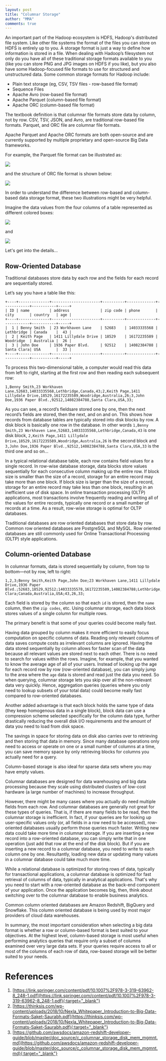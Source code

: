 ```yaml
---
layout: post
title: "Columnar Storage"
author: "MMA"
comments: true
---
```


An important part of the Hadoop ecosystem is HDFS, Hadoop's distributed file system.  Like other file systems the format of the files you can store on HDFS is entirely up to you. A storage format is just a way to define how information is stored in a file. When dealing with Hadoop’s filesystem not only do you have all of these traditional storage formats available to you (like you can store PNG and JPG images on HDFS if you like), but you also have some Hadoop-focused file formats to use for structured and unstructured data. Some common storage formats for Hadoop include:

* Plain text storage (eg, CSV, TSV files - row-based file format)
* Sequence Files
* Apache Avro (row-based file format)
* Apache Parquet (column-based file format)
* Apache ORC (column-based file format)

The textbook definition is that columnar file formats store data by column, not by row. CSV, TSV, JSON, and Avro, are traditional row-based file formats. Parquet, and ORC file are columnar file formats.

Apache Parquet and Apache ORC formats are both open-source and are currently supported by multiple proprietary and open-source Big Data frameworks.

For example, the Parquet file format can be illustrated as:

![](https://github.com/mmuratarat/mmuratarat.github.io/blob/master/_posts/images/parquet_format.png?raw=true)

and the structure of ORC file format is shown below:

![](https://github.com/mmuratarat/mmuratarat.github.io/blob/master/_posts/images/orc_format.png?raw=true)

In order to understand the difference between row-based and column-based data storage format, these two illustrations might be very helpful.

Imagine the data values from the four columns of a table represented as different colored boxes:

![](https://github.com/mmuratarat/mmuratarat.github.io/blob/master/_posts/images/row_column_DBs1.png?raw=true)

and 

![](https://github.com/mmuratarat/mmuratarat.github.io/blob/master/_posts/images/row_column_DBs2.png?raw=true)

Let's get into the details...

## Row-Oriented Database

Traditional databases store data by each row and the fields for each record are sequentially stored.

Let’s say you have a table like this:

```
+----+--------------+----------------------+----------+-------------+------------+-----------+-----+
| ID | name         | address              | zip code | phone       | city       | country   | age |
+----+--------------+----------------------+----------+-------------+------------+-----------+-----+
|  1 | Benny Smith  | 23 Workhaven Lane    | 52683    | 14033335568 | Lethbridge | Canada    |  43 |
|  2 | Keith Page   | 1411 Lillydale Drive | 18529    | 16172235589 | Woodridge  | Australia |  26 |
|  3 | John Doe     | 1936 Paper Blvd.     | 92512    | 14082384788 | Santa Clara| USA       |  33 | 
+----+--------------+----------------------+----------+-------------+------------+-----------+-----+
```

To process this two-dimensional table, a computer would read this data from left to right, starting at the first row and then reading each subsequent row:

```
1,Benny Smith,23 Workhaven Lane,52683,14033335568,Lethbridge,Canada,43;2,Keith Page,1411 Lillydale Drive,18529,16172235589,Woodridge,Australia,26;3,John Doe,1936 Paper Blvd.,92512,14082384788,Santa Clara,USA,33;
```

As you can see, a record’s fieldsare stored one by one, then the next record’s fields are stored, then the next, and on and on. This shows how records from database tables are typically stored into disk blocks by row. A disk block is basically one row in the database. In other words `1,Benny Smith,23 Workhaven Lane,52683,14033335568,Lethbridge,Canada,43` is one disk block, `2,Keith Page,1411 Lillydale Drive,18529,16172235589,Woodridge,Australia,26` is the second block and `3,John Doe,1936 Paper Blvd.,92512,14082384788,Santa Clara,USA,33` is the third one and so on...

In a typical relational database table, each row contains field values for a single record. In row-wise database storage, data blocks store values sequentially for each consecutive column making up the entire row. If block size is smaller than the size of a record, storage for an entire record may take more than one block. If block size is larger than the size of a record, storage for an entire record may take less than one block, resulting in an inefficient use of disk space. In online transaction processing (OLTP) applications, most transactions involve frequently reading and writing all of the values for entire records, typically one record or a small number of records at a time. As a result, row-wise storage is optimal for OLTP databases.

Traditional databases are row oriented databases that store data by row. Common row oriented databases are PostgreSQL and MySQL. Row oriented databases are still commonly used for Online Transactional Processing (OLTP) style applications.

## Column-oriented Database

In columnar formats, data is stored sequentially by column, from top to bottom—not by row, left to right:

```
1,2,3;Benny Smith,Keith Page,John Doe;23 Workhaven Lane,1411 Lillydale Drive,1936 Paper Blvd.;52683,18529,92512;14033335578,16172235589,14082384788;Lethbridge,Woodridge,Santa Clara;Canada,Australia,USA;43,26,33;
```

Each field is stored by the column so that each `id` is stored, then the `name` column, then the `zip codes`, etc. Using columnar storage, each data block stores values of a single column for multiple rows. 

The primary benefit is that some of your queries could become really fast. 


Having data grouped by column makes it more efficient to easily focus computation on specific columns of data. Reading only relevant columns of data saves compute costs as irrelevant columns are ignored.  Having the data stored sequentially by column allows for faster scan of the data because all relevant values are stored next to each other. There is no need to search for values within the rows. Imagine, for example, that you wanted to know the average age of all of your users. Instead of looking up the age for each record row by row (row-oriented database), you can simply jump to the area where the `age` data is stored and read just the data you need. So when querying, columnar storage lets you skip over all the non-relevant data very quickly. Hence, aggregation queries (queries where you only need to lookup subsets of your total data) could become really fast compared to row-oriented databases. 

Another added advantage is that each block holds the same type of data (they keep homogenous data in a single block), block data can use a compression scheme selected specifically for the column data type, further drastically reducing the overall disk I/O requirements and the amount of data you need to load from disk space.

The savings in space for storing data on disk also carries over to retrieving and then storing that data in memory. Since many database operations only need to access or operate on one or a small number of columns at a time, you can save memory space by only retrieving blocks for columns you actually need for a query.

Column-based storage is also ideal for sparse data sets where you may have empty values.

Columnar databases are designed for data warehousing and big data processing because they scale using distributed clusters of low-cost hardware (a large number of machines) to increase throughput.

However, there might be many cases where you actually do need multiple fields from each row. And columnar databases are generally not great for these types of queries. That is, if there are many fields to be read, then the columnar storage is inefficient. In fact, if your queries are for looking up user-specific values only (or, all fields in a row need to be accessed), row-oriented databases usually perform those queries much faster. Writing new data could take more time in columnar storage. If you are inserting a new record into a row-oriented database, you can simply write that in one operation (just add that row at the end of the disk block). But if you are inserting a new record to a columnar database, you need to write to each column one by one. Resultantly, loading new data or updating many values in a columnar database could take much more time.

While a relational database is optimized for storing rows of data, typically for transactional applications, a columnar database is optimized for fast retrieval of columns of data, typically in analytical applications. That's why you need to start with a row-oriented database as the back-end component of your application. Once the application becomes big, then, think about switching over to the columnar database to enable business analytics. 

Common column oriented databases are Amazon Redshift, BigQuery and Snowflake. This column oriented database is being used by most major providers of cloud data warehouses. 

In summary, the most important consideration when selecting a big data format is whether a row or column-based format is best suited to your objectives. At the highest level, column-based storage is most useful when performing analytics queries that require only a subset of columns examined over very large data sets. If your queries require access to all or most of the columns of each row of data, row-based storage will be better suited to your needs. 

# References

1. [https://link.springer.com/content/pdf/10.1007%2F978-3-319-63962-8_248-1.pdf](https://link.springer.com/content/pdf/10.1007%2F978-3-319-63962-8_248-1.pdf){:target="_blank"}
2. [https://thinksis.com/wp-content/uploads/2018/10/Nexla_Whitepaper_Introduction-to-Big-Data-Formats-Saket-Saurabh.pdf](https://thinksis.com/wp-content/uploads/2018/10/Nexla_Whitepaper_Introduction-to-Big-Data-Formats-Saket-Saurabh.pdf){:target="_blank"}
3. [https://github.com/awsdocs/amazon-redshift-developer-guide/blob/master/doc_source/c_columnar_storage_disk_mem_mgmnt.md](https://github.com/awsdocs/amazon-redshift-developer-guide/blob/master/doc_source/c_columnar_storage_disk_mem_mgmnt.md){:target="_blank"}

